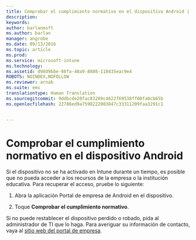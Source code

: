 ```yaml
---
title: Comprobar el cumplimiento normativo en el dispositivo Android | Microsoft Intune
description: 
keywords: 
author: barlanmsft
ms.author: barlan
manager: angrobe
ms.date: 09/13/2016
ms.topic: article
ms.prod: 
ms.service: microsoft-intune
ms.technology: 
ms.assetid: d98d9bbe-98fa-48a9-8808-110435eac9e4
ROBOTS: NOINDEX,NOFOLLOW
ms.reviewer: arnab
ms.suite: ems
translationtype: Human Translation
ms.sourcegitcommit: 9ddbcde20fac83289c4622f69538ff00fa0cb65b
ms.openlocfilehash: 22786ed9a7598222003847c33311209faa3291c1


---
```



# <a name="check-compliance-on-your-android-device"></a>Comprobar el cumplimiento normativo en el dispositivo Android

Si el dispositivo no se ha activado en Intune durante un tiempo, es posible que no pueda acceder a los recursos de la empresa o la institución educativa. Para recuperar el acceso, pruebe lo siguiente:

1. Abra la aplicación Portal de empresa de Android en el dispositivo.

2. Toque **Comprobar el cumplimiento normativo**.

Si no puede restablecer el dispositivo perdido o robado, pida al administrador de TI que lo haga. Para averiguar su información de contacto, vaya al [sitio web del portal de empresa](http://portal.manage.microsoft.com).





<!--HONumber=Nov16_HO1-->


